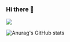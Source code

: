 ### Hi there 👋

<img src="https://img.shields.io/static/v1?label=HTML5&color=#E34F26"/>


![Anurag's GitHub stats](https://github-readme-stats.vercel.app/api?username=hi2102&show_icons=true&theme=radical)
<!--
**hi2102/hi2102** is a ✨ _special_ ✨ repository because its `README.md` (this file) appears on your GitHub profile.

Here are some ideas to get you started:

- 🔭 I’m currently working on ...
- 🌱 I’m currently learning ...
- 👯 I’m looking to collaborate on ...
- 🤔 I’m looking for help with ...
- 💬 Ask me about ...
- 📫 How to reach me: ...
- 😄 Pronouns: ...
- ⚡ Fun fact: ...
-->
